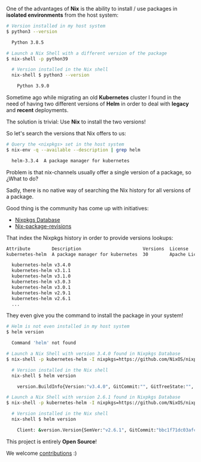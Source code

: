 One of the advantages of **Nix** is the ability to install / use packages in
**isolated environments** from the host system:

```bash
# Version installed in my host system
$ python3 --version

  Python 3.8.5

# Launch a Nix Shell with a different version of the package
$ nix-shell -p python39

  # Version installed in the Nix shell
  nix-shell $ python3 --version

    Python 3.9.0
```

Sometime ago while migrating an old **Kubernetes** cluster
I found in the need of having two different versions of **Helm**
in order to deal with **legacy** and **recent** deployments.

The solution is trivial: Use **Nix** to install the two versions!

So let's search the versions that Nix offers to us:

```bash
# Query the <nixpkgs> set in the host system
$ nix-env -q --available --description | grep helm

  helm-3.3.4  A package manager for kubernetes
```

Problem is that nix-channels usually offer a single version of a package,
so ¿What to do?

Sadly,
there is no native way of searching the Nix history for all versions of a package.

Good thing is the community has come up with initiatives:

- [Nixpkgs Database](/nixpkgs-db)
- [Nix-package-revisions](https://lazamar.github.io/download-specific-package-version-with-nix)

That index the Nixpkgs history in order to provide versions lookups:

```bash
Attribute        Description                       Versions  License
kubernetes-helm  A package manager for kubernetes  30        Apache License 2.0

  kubernetes-helm v3.4.0
  kubernetes-helm v3.1.1
  kubernetes-helm v3.1.0
  kubernetes-helm v3.0.3
  kubernetes-helm v3.0.1
  kubernetes-helm v2.9.1
  kubernetes-helm v2.6.1
  ...
```

They even give you the command to install the package in your system!

```bash
# Helm is not even installed in my host system
$ helm version

  Command 'helm' not found

# Launch a Nix Shell with version 3.4.0 found in Nixpkgs Database
$ nix-shell -p kubernetes-helm -I nixpkgs=https://github.com/NixOS/nixpkgs/archive/0126c86672b7d14843225df16ddfefd7091eabe7.tar.gz

  # Version installed in the Nix shell
  nix-shell $ helm version

    version.BuildInfo{Version:"v3.4.0", GitCommit:"", GitTreeState:"", GoVersion:"go1.15.3"}

# Launch a Nix Shell with version 2.6.1 found in Nixpkgs Database
$ nix-shell -p kubernetes-helm -I nixpkgs=https://github.com/NixOS/nixpkgs/archive/01a664e7793158b434fefac9217ec48313b2dd45.tar.gz

  # Version installed in the Nix shell
  nix-shell $ helm version

    Client: &version.Version{SemVer:"v2.6.1", GitCommit:"bbc1f71dc03afc5f00c6ac84b9308f8ecb4f39ac", GitTreeState:"clean"}
```

This project is entirely **Open Source**!

We welcome [contributions](/nixpkgs-db/#/contributing) :)
